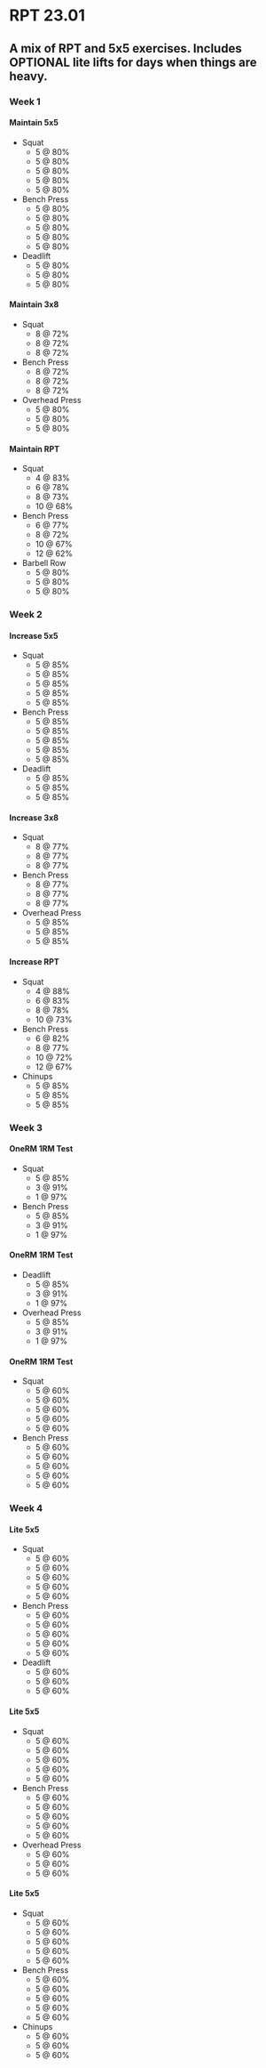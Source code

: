 # RPT 23.01

## A mix of RPT and 5x5 exercises. Includes OPTIONAL lite lifts for days when things are heavy.

### Week 1

#### Maintain 5x5

* Squat
  * 5 @ 80%
  * 5 @ 80%
  * 5 @ 80%
  * 5 @ 80%
  * 5 @ 80%
* Bench Press
  * 5 @ 80%
  * 5 @ 80%
  * 5 @ 80%
  * 5 @ 80%
  * 5 @ 80%
* Deadlift
  * 5 @ 80%
  * 5 @ 80%
  * 5 @ 80%

#### Maintain 3x8

* Squat
  * 8 @ 72%
  * 8 @ 72%
  * 8 @ 72%
* Bench Press
  * 8 @ 72%
  * 8 @ 72%
  * 8 @ 72%
* Overhead Press
  * 5 @ 80%
  * 5 @ 80%
  * 5 @ 80%

#### Maintain RPT

* Squat
  * 4 @ 83%
  * 6 @ 78%
  * 8 @ 73%
  * 10 @ 68%
* Bench Press
  * 6 @ 77%
  * 8 @ 72%
  * 10 @ 67%
  * 12 @ 62%
* Barbell Row
  * 5 @ 80%
  * 5 @ 80%
  * 5 @ 80%

### Week 2

#### Increase 5x5

* Squat
  * 5 @ 85%
  * 5 @ 85%
  * 5 @ 85%
  * 5 @ 85%
  * 5 @ 85%
* Bench Press
  * 5 @ 85%
  * 5 @ 85%
  * 5 @ 85%
  * 5 @ 85%
  * 5 @ 85%
* Deadlift
  * 5 @ 85%
  * 5 @ 85%
  * 5 @ 85%

#### Increase 3x8

* Squat
  * 8 @ 77%
  * 8 @ 77%
  * 8 @ 77%
* Bench Press
  * 8 @ 77%
  * 8 @ 77%
  * 8 @ 77%
* Overhead Press
  * 5 @ 85%
  * 5 @ 85%
  * 5 @ 85%

#### Increase RPT

* Squat
  * 4 @ 88%
  * 6 @ 83%
  * 8 @ 78%
  * 10 @ 73%
* Bench Press
  * 6 @ 82%
  * 8 @ 77%
  * 10 @ 72%
  * 12 @ 67%
* Chinups
  * 5 @ 85%
  * 5 @ 85%
  * 5 @ 85%

### Week 3

#### OneRM 1RM Test

* Squat
  * 5 @ 85%
  * 3 @ 91%
  * 1 @ 97%
* Bench Press
  * 5 @ 85%
  * 3 @ 91%
  * 1 @ 97%

#### OneRM 1RM Test

* Deadlift
  * 5 @ 85%
  * 3 @ 91%
  * 1 @ 97%
* Overhead Press
  * 5 @ 85%
  * 3 @ 91%
  * 1 @ 97%

#### OneRM 1RM Test

* Squat
  * 5 @ 60%
  * 5 @ 60%
  * 5 @ 60%
  * 5 @ 60%
  * 5 @ 60%
* Bench Press
  * 5 @ 60%
  * 5 @ 60%
  * 5 @ 60%
  * 5 @ 60%
  * 5 @ 60%

### Week 4

#### Lite 5x5

* Squat
  * 5 @ 60%
  * 5 @ 60%
  * 5 @ 60%
  * 5 @ 60%
  * 5 @ 60%
* Bench Press
  * 5 @ 60%
  * 5 @ 60%
  * 5 @ 60%
  * 5 @ 60%
  * 5 @ 60%
* Deadlift
  * 5 @ 60%
  * 5 @ 60%
  * 5 @ 60%

#### Lite 5x5

* Squat
  * 5 @ 60%
  * 5 @ 60%
  * 5 @ 60%
  * 5 @ 60%
  * 5 @ 60%
* Bench Press
  * 5 @ 60%
  * 5 @ 60%
  * 5 @ 60%
  * 5 @ 60%
  * 5 @ 60%
* Overhead Press
  * 5 @ 60%
  * 5 @ 60%
  * 5 @ 60%

#### Lite 5x5

* Squat
  * 5 @ 60%
  * 5 @ 60%
  * 5 @ 60%
  * 5 @ 60%
  * 5 @ 60%
* Bench Press
  * 5 @ 60%
  * 5 @ 60%
  * 5 @ 60%
  * 5 @ 60%
  * 5 @ 60%
* Chinups
  * 5 @ 60%
  * 5 @ 60%
  * 5 @ 60%

